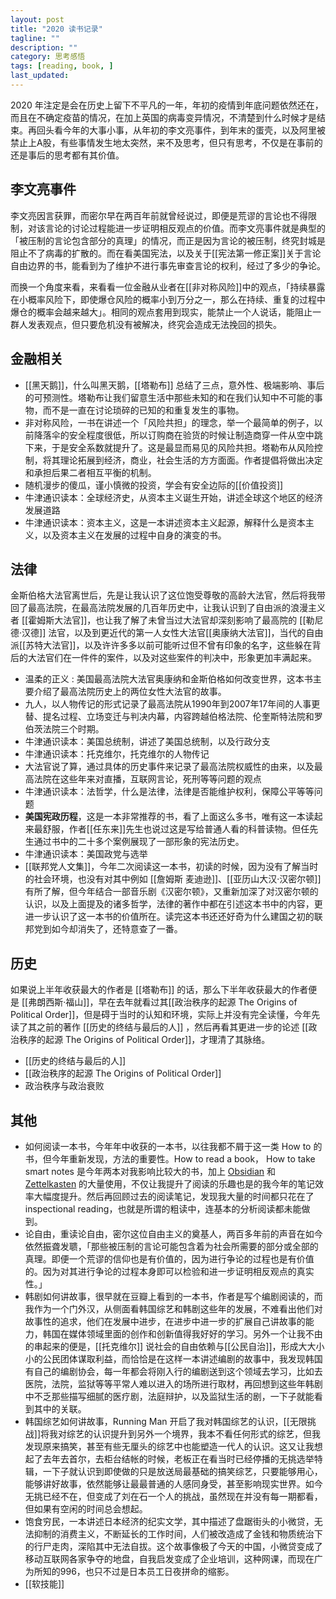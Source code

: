 ```yaml
---
layout: post
title: "2020 读书记录"
tagline: ""
description: ""
category: 思考感悟
tags: [reading, book, ]
last_updated: 
---
```



2020 年注定是会在历史上留下不平凡的一年，年初的疫情到年底问题依然还在，而且在不确定疫苗的情况，在加上英国的病毒变异情况，不清楚到什么时候才是结束。再回头看今年的大事小事，从年初的李文亮事件，到年末的蛋壳，以及阿里被禁止上A股，有些事情发生地太突然，来不及思考，但只有思考，不仅是在事前的还是事后的思考都有其价值。


## 李文亮事件
李文亮因言获罪，而密尔早在两百年前就曾经说过，即便是荒谬的言论也不得限制，对该言论的讨论过程能进一步证明相反观点的价值。而李文亮事件就是典型的「被压制的言论包含部分的真理」的情况，而正是因为言论的被压制，终究封城是阻止不了病毒的扩散的。而在看美国宪法，以及关于[[宪法第一修正案]]关于言论自由边界的书，能看到为了维护不进行事先审查言论的权利，经过了多少的争论。

而换一个角度来看，来看看一位金融从业者在[[非对称风险]]中的观点，「持续暴露在小概率风险下，即使爆仓风险的概率小到万分之一，那么在持续、重复的过程中爆仓的概率会越来越大」。相同的观点套用到现实，能禁止一个人说话，能阻止一群人发表观点，但只要危机没有被解决，终究会造成无法挽回的损失。


## 金融相关

- [[黑天鹅]]，什么叫黑天鹅，[[塔勒布]] 总结了三点，意外性、极端影响、事后的可预测性。塔勒布让我们留意生活中那些未知的和在我们认知中不可能的事物，而不是一直在讨论琐碎的已知的和重复发生的事物。
- 非对称风险，一书在讲述一个「风险共担」的理念，举一个最简单的例子，以前降落伞的安全程度很低，所以订购商在验货的时候让制造商穿一件从空中跳下来，于是安全系数就提升了。这是最显而易见的风险共担。塔勒布从风险控制，将其理论拓展到经济，商业，社会生活的方方面面。作者提倡将做出决定和承担后果二者相互平衡的机制。
- 随机漫步的傻瓜，谨小慎微的投资，学会有安全边际的[[价值投资]]
- 牛津通识读本：全球经济史，从资本主义诞生开始，讲述全球这个地区的经济发展道路
- 牛津通识读本：资本主义，这是一本讲述资本主义起源，解释什么是资本主义，以及资本主义在发展的过程中自身的演变的书。


## 法律
金斯伯格大法官离世后，先是让我认识了这位饱受尊敬的高龄大法官，然后将我带回了最高法院，在最高法院发展的几百年历史中，让我认识到了自由派的浪漫主义者 [[霍姆斯大法官]]，也让我了解了未曾当过大法官却深刻影响了最高院的 [[勒尼德·汉德]] 法官，以及到更近代的第一人女性大法官[[奥康纳大法官]]，当代的自由派[[苏特大法官]]，以及许许多多以前可能听过但不曾有印象的名字，这些躲在背后的大法官们在一件件的案件，以及对这些案件的判决中，形象更加丰满起来。

- 温柔的正义 : 美国最高法院大法官奥康纳和金斯伯格如何改变世界，这本书主要介绍了最高法院历史上的两位女性大法官的故事。
- 九人，以人物传记的形式记录了最高法院从1990年到2007年17年间的人事更替、提名过程、立场变迁与判决内幕，内容跨越伯格法院、伦奎斯特法院和罗伯茨法院三个时期。
- 牛津通识读本：美国总统制，讲述了美国总统制，以及行政分支
- 牛津通识读本：托克维尔，托克维尔的人物传记
- 大法官说了算，通过具体的历史事件来记录了最高法院权威性的由来，以及最高法院在这些年来对直播，互联网言论，死刑等等问题的观点
- 牛津通识读本：法哲学，什么是法律，法律是否能维护权利，保障公平等等问题
- **美国宪政历程**，这是一本非常推荐的书，看了上面这么多书，唯有这一本读起来最舒服，作者[[任东来]]先生也说过这是写给普通人看的科普读物。但任先生通过书中的二十多个案例展现了一部形象的宪法历史。
- 牛津通识读本：美国政党与选举
- [[联邦党人文集]]，今年二次阅读这一本书，初读的时候，因为没有了解当时的社会环境，也没有对其中例如 [[詹姆斯 麦迪逊]]、[[亚历山大汉·汉密尔顿]] 有所了解，但今年结合一部音乐剧《汉密尔顿》，又重新加深了对汉密尔顿的认识，以及上面提及的诸多哲学，法律的著作中都在引述这本书中的内容，更进一步认识了这一本书的价值所在。读完这本书还还好奇为什么建国之初的联邦党到如今却消失了，还特意查了一番。

## 历史
如果说上半年收获最大的作者是 [[塔勒布]] 的话，那么下半年收获最大的作者便是 [[弗朗西斯·福山]]，早在去年就看过其[[政治秩序的起源 The Origins of Political Order]]，但是碍于当时的认知和环境，实际上并没有完全读懂，今年先读了其之前的著作 [[历史的终结与最后的人]] ，然后再看其更进一步的论述 [[政治秩序的起源 The Origins of Political Order]]，才理清了其脉络。

- [[历史的终结与最后的人]]
- [[政治秩序的起源 The Origins of Political Order]]
- 政治秩序与政治衰败


## 其他

- 如何阅读一本书，今年年中收获的一本书，以往我都不屑于这一类 How to 的书，但今年重新发现，方法的重要性。How to read a book， How to take smart notes 是今年两本对我影响比较大的书，加上 [Obsidian](/post/2020/05/obsidian-note-taking.html) 和 [Zettelkasten](/post/2020/02/zettelkasten-note-taking-method.html) 的大量使用，不仅让我提升了阅读的乐趣也是的我今年的笔记效率大幅度提升。然后再回顾过去的阅读笔记，发现我大量的时间都只花在了 inspectional reading，也就是所谓的粗读中，连基本的分析阅读都未能做到。
- 论自由，重读论自由，密尔这位自由主义的奠基人，两百多年前的声音在如今依然振聋发聩，「那些被压制的言论可能包含着为社会所需要的部分或全部的真理。即便一个荒谬的信仰也是有价值的，因为进行争论的过程也是有价值的。因为对其进行争论的过程本身即可以检验和进一步证明相反观点的真实性。」
- 韩剧如何讲故事，很早就在豆瓣上看到的一本书，作者是写个编剧阅读的，而我作为一个门外汉，从侧面看韩国综艺和韩剧这些年的发展，不难看出他们对故事性的追求，他们在发展中进步，在进步中进一步的扩展自己讲故事的能力，韩国在媒体领域里面的创作和创新值得我好好的学习。另外一个让我不由的串起来的便是，[[托克维尔]] 说社会的自由依赖与[[公民自治]]，形成大大小小的公民团体谋取利益，而恰恰是在这样一本讲述编剧的故事中，我发现韩国有自己的编剧协会，每一年都会将刚入行的编剧送到这个领域去学习，比如去医院，法院，监狱等等平常人难以进入的场所进行取材，再回想到这些年韩剧中不乏那些描写细腻的医疗剧，法庭辩护，以及监狱生活的剧，一下子就能看到其中的关联。
- 韩国综艺如何讲故事，Running Man 开启了我对韩国综艺的认识，[[无限挑战]]将我对综艺的认识提升到另外一个境界，我本不看任何形式的综艺，但我发现原来搞笑，甚至有些无厘头的综艺中也能塑造一代人的认识。这又让我想起了去年去首尔，去柜台结帐的时候，老板正在看当时已经停播的无挑选举特辑，一下子就认识到即使做的只是放送局最基础的搞笑综艺，只要能够用心，能够讲好故事，依然能够让最最普通的人感同身受，甚至影响现实世界。如今无挑已经不在，但变成了刘在石一个人的挑战，虽然现在并没有每一期都看，但如果有空闲的时间总会想起。
- 饱食穷民，一本讲述日本经济的纪实文学，其中描述了盘踞街头的小微贷，无法抑制的消费主义，不断延长的工作时间，人们被改造成了金钱和物质统治下的行尸走肉，深陷其中无法自拔。这个故事像极了今天的中国，小微贷变成了移动互联网各家争夺的地盘，自我启发变成了企业培训，这种网课，而现在广为所知的996，也只不过是日本员工日夜拼命的缩影。
- [[软技能]]

